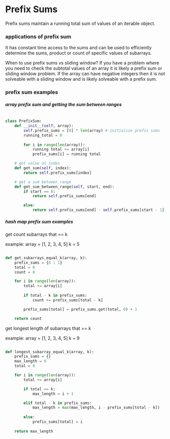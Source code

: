 # Prefix Sums

Prefix sums maintain a running total sum of values of an iterable object.

### applications of prefix sum

It has constant time access to the sums and can be used to efficiently determine the sums, product or count of specific values of subarrays.


When to use prefix sums vs sliding window?
If you have a problem where you need to check the subtotal values of an array it is likely a prefix sum or sliding window problem. If the array can have negative integers then it is not solveable with a sliding window and is likely solveable with a prefix sum.

### prefix sum examples

##### array prefix sum and getting the sum between ranges


```python

class PrefixSum:
    def __init__(self, array):
        self.prefix_sums = [0] * len(array) # initialize prefix sums
        running_total = 0
        
        for i in range(len(array)):
            running total += array[i]
            prefix_sums[i] = running total

    # get value at index
    def get_sum(self, index):
        return self.prefix_sums[index]

    # get a sum between range 
    def get_sum_between_range(self, start, end):
        if start == 0:
            return self.prefix_sums[end]

        else:
            return self.prefix_sums[end] - self.prefix_sums[start - 1]


```


##### hash map prefix sum examples 

get count subarrays that == k 

example: array = [1, 2, 3, 4, 5] k = 5

```python

def get_subarrays_equal_k(array, k):
    prefix_sums = {0 : 1}
    total = 0
    count = 0

    for i in range(len(array)):
        total += array[i]
        
        if total - k in prefix_sums:
            count += prefix_sums[total - k]

        prefix_sums[total] = prefix_sums.get(total, 0) + 1

    return count 

```


get longest length of subarrays that == k

example: array = [1, 2, 3, 4, 5] k = 9

```python

def longest_subarray_equal_k(array, k):
    prefix_sums = {}
    max_length = 0
    total = 0

    for i in range(len(array)):
        total += array[i]

        if total == k:
            max_length = i + 1

        elif total - k in prefix_sums:
            max_length = max(max_length, i - prefix_sums[total - k])
        
        else:
            prefix_sums[total] = i
    
    return max_length



```
